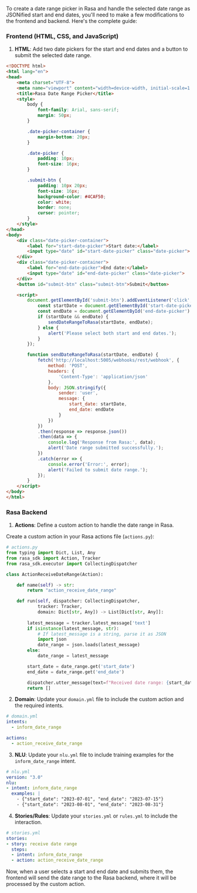 To create a date range picker in Rasa and handle the selected date range as JSONified start and end dates, you'll need to make a few modifications to the frontend and backend. Here's the complete guide:

### Frontend (HTML, CSS, and JavaScript)

1. **HTML**: Add two date pickers for the start and end dates and a button to submit the selected date range.

```html
<!DOCTYPE html>
<html lang="en">
<head>
    <meta charset="UTF-8">
    <meta name="viewport" content="width=device-width, initial-scale=1.0">
    <title>Rasa Date Range Picker</title>
    <style>
        body {
            font-family: Arial, sans-serif;
            margin: 50px;
        }

        .date-picker-container {
            margin-bottom: 20px;
        }

        .date-picker {
            padding: 10px;
            font-size: 16px;
        }

        .submit-btn {
            padding: 10px 20px;
            font-size: 16px;
            background-color: #4CAF50;
            color: white;
            border: none;
            cursor: pointer;
        }
    </style>
</head>
<body>
    <div class="date-picker-container">
        <label for="start-date-picker">Start date:</label>
        <input type="date" id="start-date-picker" class="date-picker">
    </div>
    <div class="date-picker-container">
        <label for="end-date-picker">End date:</label>
        <input type="date" id="end-date-picker" class="date-picker">
    </div>
    <button id="submit-btn" class="submit-btn">Submit</button>

    <script>
        document.getElementById('submit-btn').addEventListener('click', function() {
            const startDate = document.getElementById('start-date-picker').value;
            const endDate = document.getElementById('end-date-picker').value;
            if (startDate && endDate) {
                sendDateRangeToRasa(startDate, endDate);
            } else {
                alert('Please select both start and end dates.');
            }
        });

        function sendDateRangeToRasa(startDate, endDate) {
            fetch('http://localhost:5005/webhooks/rest/webhook', {
                method: 'POST',
                headers: {
                    'Content-Type': 'application/json'
                },
                body: JSON.stringify({
                    sender: 'user',
                    message: {
                        start_date: startDate,
                        end_date: endDate
                    }
                })
            })
            .then(response => response.json())
            .then(data => {
                console.log('Response from Rasa:', data);
                alert('Date range submitted successfully.');
            })
            .catch(error => {
                console.error('Error:', error);
                alert('Failed to submit date range.');
            });
        }
    </script>
</body>
</html>
```

### Rasa Backend

1. **Actions**: Define a custom action to handle the date range in Rasa.

Create a custom action in your Rasa actions file (`actions.py`):

```python
# actions.py
from typing import Dict, List, Any
from rasa_sdk import Action, Tracker
from rasa_sdk.executor import CollectingDispatcher

class ActionReceiveDateRange(Action):

    def name(self) -> str:
        return "action_receive_date_range"

    def run(self, dispatcher: CollectingDispatcher,
            tracker: Tracker,
            domain: Dict[str, Any]) -> List[Dict[str, Any]]:
        
        latest_message = tracker.latest_message['text']
        if isinstance(latest_message, str):
            # If latest_message is a string, parse it as JSON
            import json
            date_range = json.loads(latest_message)
        else:
            date_range = latest_message

        start_date = date_range.get('start_date')
        end_date = date_range.get('end_date')

        dispatcher.utter_message(text=f"Received date range: {start_date} to {end_date}")
        return []
```

2. **Domain**: Update your `domain.yml` file to include the custom action and the required intents.

```yaml
# domain.yml
intents:
  - inform_date_range

actions:
  - action_receive_date_range
```

3. **NLU**: Update your `nlu.yml` file to include training examples for the `inform_date_range` intent.

```yaml
# nlu.yml
version: "3.0"
nlu:
- intent: inform_date_range
  examples: |
    - {"start_date": "2023-07-01", "end_date": "2023-07-15"}
    - {"start_date": "2023-08-01", "end_date": "2023-08-31"}
```

4. **Stories/Rules**: Update your `stories.yml` or `rules.yml` to include the interaction.

```yaml
# stories.yml
stories:
- story: receive date range
  steps:
  - intent: inform_date_range
  - action: action_receive_date_range
```

Now, when a user selects a start and end date and submits them, the frontend will send the date range to the Rasa backend, where it will be processed by the custom action.
